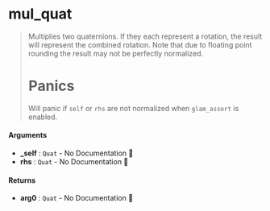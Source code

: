 # mul\_quat

>  Multiplies two quaternions. If they each represent a rotation, the result will
>  represent the combined rotation.
>  Note that due to floating point rounding the result may not be perfectly normalized.
>  # Panics
>  Will panic if `self` or `rhs` are not normalized when `glam_assert` is enabled.

#### Arguments

- **\_self** : `Quat` \- No Documentation 🚧
- **rhs** : `Quat` \- No Documentation 🚧

#### Returns

- **arg0** : `Quat` \- No Documentation 🚧